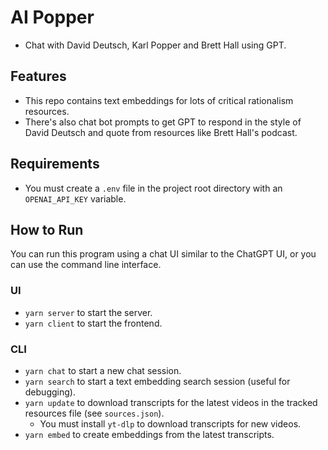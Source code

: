 # AI Popper

- Chat with David Deutsch, Karl Popper and Brett Hall using GPT.

## Features

- This repo contains text embeddings for lots of critical rationalism resources.
- There's also chat bot prompts to get GPT to respond in the style of David Deutsch and quote from resources like Brett Hall's podcast.

## Requirements

- You must create a `.env` file in the project root directory with an `OPENAI_API_KEY` variable.

## How to Run

You can run this program using a chat UI similar to the ChatGPT UI, or you can use the command line interface.

### UI

- `yarn server` to start the server.
- `yarn client` to start the frontend.

### CLI

- `yarn chat` to start a new chat session.
- `yarn search` to start a text embedding search session (useful for debugging).
- `yarn update` to download transcripts for the latest videos in the tracked resources file (see `sources.json`).
  - You must install `yt-dlp` to download transcripts for new videos.
- `yarn embed` to create embeddings from the latest transcripts.

